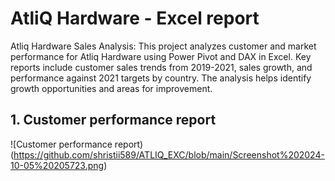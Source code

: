# AtliQ Hardware - Excel report
Atliq Hardware Sales Analysis: This project analyzes customer and market performance for Atliq Hardware using Power Pivot and DAX in Excel. Key reports include customer sales trends from 2019-2021, sales growth, and performance against 2021 targets by country. The analysis helps identify growth opportunities and areas for improvement.
## 1. Customer performance report
![Customer performance report)(https://github.com/shristii589/ATLIQ_EXC/blob/main/Screenshot%202024-10-05%20205723.png)
